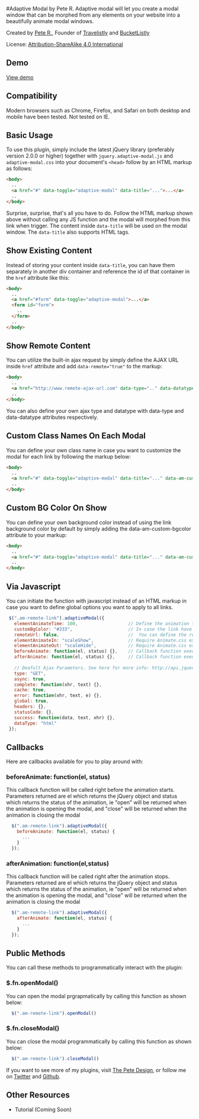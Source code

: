 #Adaptive Modal by Pete R.
Adaptive modal will let you create a modal window that can be morphed from any elements on your website into a beautifully animate modal windows. 


Created by [Pete R.](http://www.thepetedesign.com), Founder of [Travelistly](http://www.travelistly.com) and [BucketListly](http://www.bucketlistly.com)

License: [Attribution-ShareAlike 4.0 International](http://creativecommons.org/licenses/by-sa/4.0/deed.en_US)



## Demo
[View demo](http://peachananr.github.io/adaptive-modal/demo/adaptive-modal_demo.html)

## Compatibility
Modern browsers such as Chrome, Firefox, and Safari on both desktop and mobile have been tested. Not tested on IE.

## Basic Usage
To use this plugin, simply include the latest jQuery library (preferably version 2.0.0 or higher) together with `jquery.adaptive-modal.js` and `adaptive-modal.css` into your document's `<head>` follow by an HTML markup as follows:

````html
<body>
  ..
  <a href="#" data-toggle="adaptive-modal" data-title="...">...</a>
  ..
</body>

````

Surprise, surprise, that's all you have to do. Follow the HTML markup shown above without calling any JS function and the modal will morphed from this link when trigger. The content inside `data-title` will be used on the modal window. The `data-title` also supports HTML tags.


## Show Existing Content
Instead of storing your content inside `data-title`, you can have them separately in another div container and reference the id of that container in the `href` attribute like this:

````html
<body>
  ..
  <a href="#form" data-toggle="adaptive-modal">...</a>
  <form id="form">
    ..
  </form>
  ..
</body>

````

## Show Remote Content
You can utilize the built-in ajax request by simply define the AJAX URL inside `href` attribute and add `data-remote="true"` to the markup:

````html
<body>
  ..
  <a href="http://www.remote-ajax-url.com" data-type=".." data-datatype=".." data-remote="true" data-toggle="adaptive-modal">...</a>
  ..
</body>

````

You can also define your own ajax type and datatype with data-type and data-datatype attributes respectively.

## Custom Class Names On Each Modal
You can define your own class name in case you want to customize the modal for each link by following the markup below:

````html
<body>
  ..
  <a href="#" data-toggle="adaptive-modal" data-title="..." data-am-custom-class="custom-class-name">...</a>
  ..
</body>

````

## Custom BG Color On Show
You can define your own background color instead of using the link background color by default by simply adding the data-am-custom-bgcolor attribute to your markup:

````html
<body>
  ..
  <a href="#" data-toggle="adaptive-modal" data-title="..." data-am-custom-bgcolor="#000">...</a>
  ..
</body>

````

## Via Javascript
You can initiate the function with javascript instead of an HTML markup in case you want to define global options you want to apply to all links.

````javascript
 $(".am-remote-link").adaptiveModal({
   elementAnimateTime: 100,                   // Define the animation time for each element to animate when the modal is openned/closed. The option accepts milliseconds. The default value is 100.
   customBgColor: "#333",                     // In case the link have no background color to derive from you can set the background color of the modal here. The option accepts HEX, RGB, and RGBA The default value is "#333333".
   remoteUrl: false,                          //  You can define the remote URL here as well as the markup. The option accepts generic URL. The default value is false.
   elementAnimateIn: "scaleShow",             // Require Animate.css extension: You can define the element inside the modal its own entrance animation by putting the Animate.css class name here. The default value is the built-in scaleShow animation.
   elementAnimateOut: "scaleHide",            // Require Animate.css extension: You can define the element inside the modal its own exit animation by putting the Animate.css class name here. The default value is the built-in scaleHide animation.
   beforeAnimate: function(el, status) {},    // Callback function execute before the animation begins. Parameters available are el, and status which returns the jQuery object and the status of the animation, ie "open" will return when the animation is opening the modal, and vice versa, respectively. 
   afterAnimate: function(el, status) {},     // Callback function execute after the animation stops. Parameters available are el, and status which returns the jQuery object and the status of the animation, ie "close" will return when the animation is closing the modal, and vice versa, respectively. 
   
   // Deafult Ajax Parameters. See here for more info: http://api.jquery.com/jquery.ajax/
   type: "GET",
   async: true,
   complete: function(xhr, text) {},
   cache: true,
   error: function(xhr, text, e) {},
   global: true,
   headers: {},
   statusCode: {},
   success: function(data, text, xhr) {},
   dataType: "html"
 });
````

## Callbacks
Here are callbacks available for you to play around with:


### beforeAnimate: function(el, status)
This callback function will be called right before the animation starts. Parameters returned are el which returns the jQuery object and  status which returns the status of the animation, ie "open" will be returned when the animation is opening the modal, and "close" will be returned when the animation is closing the modal

````javascript
  $(".am-remote-link").adaptiveModal({
    beforeAnimate: function(el, status) {
      ...
    }
  });
````

### afterAnimation: function(el,status)
This callback function will be called right after the animation stops. Parameters returned are el which returns the jQuery object and  status which returns the status of the animation, ie "open" will be returned when the animation is opening the modal, and "close" will be returned when the animation is closing the modal

````javascript
  $(".am-remote-link").adaptiveModal({
    afterAnimate: function(el, status) {
      ...
    }
  });
````

## Public Methods
You can call these methods to programmatically interact with the plugin:

### $.fn.openModal()

You can open the modal prgrapmatically by calling this function as shown below:

````javascript
  $(".am-remote-link").openModal()
````

### $.fn.closeModal()

You can close the modal programmatically by calling this function as shown below:

````javascript
  $(".am-remote-link").closeModal()
````

If you want to see more of my plugins, visit [The Pete Design](http://www.thepetedesign.com/#plugins), or follow me on [Twitter](http://www.twitter.com/peachananr) and [Github](http://www.github.com/peachananr).

## Other Resources
- Tutorial (Coming Soon)
